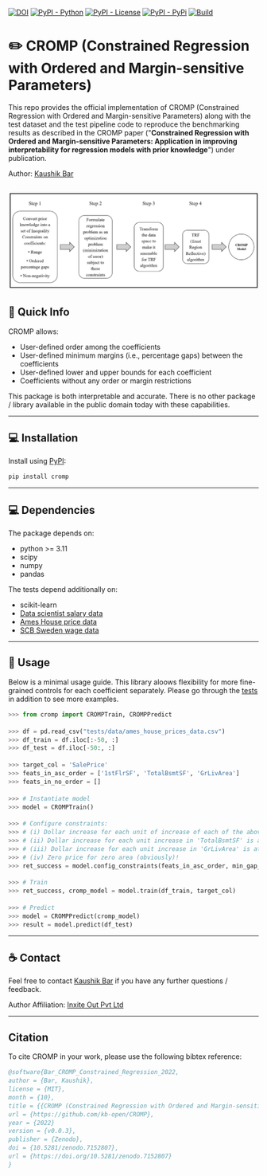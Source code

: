 [![DOI](https://zenodo.org/badge/545916375.svg)](https://zenodo.org/badge/latestdoi/545916375)
[![PyPI - Python](https://img.shields.io/badge/python-3.6%20|%203.7%20|%203.8%20|%203.9|%203.11-blue.svg)](https://pypi.org/project/cromp/)
[![PyPI - License](https://img.shields.io/badge/license-MIT-green.svg)](https://github.com/kb-open/CROMP/blob/main/LICENSE.txt)
[![PyPI - PyPi](https://img.shields.io/pypi/v/cromp)](https://pypi.org/project/cromp/)
[![Build](https://img.shields.io/github/workflow/status/kb-open/CROMP/Test%20Build/main)](https://github.com/kb-open/CROMP/actions/)

# ✏️ CROMP (Constrained Regression with Ordered and Margin-sensitive Parameters) 
This repo provides the official implementation of CROMP (Constrained Regression with Ordered and Margin-sensitive Parameters) along with the test dataset and the test pipeline code to reproduce the benchmarking results as described in the CROMP paper ("**Constrained Regression with Ordered and Margin-sensitive Parameters: Application in improving interpretability for regression models with prior knowledge**") under publication.

Author: [Kaushik Bar](kb.opendev@gmail.com)

![](assets/model-workflow.png)
---------------------------
## 🎯 Quick Info
CROMP allows: 
* User-defined order among the coefficients
* User-defined minimum margins (i.e., percentage gaps) between the coefficients
* User-defined lower and upper bounds for each coefficient
* Coefficients without any order or margin restrictions

This package is both interpretable and accurate.
There is no other package / library available in the public domain today with these capabilities.

---------------------------
## 💻 Installation
Install using [PyPI](https://pypi.org/project/cromp/):
```bash
pip install cromp
```

---------------------------
## 💻 Dependencies
The package depends on:
* python >= 3.11
* scipy
* numpy
* pandas

The tests depend additionally on:
* scikit-learn
* [Data scientist salary data](https://www.kaggle.com/datasets/nikhilbhathi/data-scientist-salary-us-glassdoor?select=data_cleaned_2021.csv)
* [Ames House price data](https://www.kaggle.com/competitions/house-prices-advanced-regression-techniques/data?select=train.csv)
* [SCB Sweden wage data](https://www.statistikdatabasen.scb.se/pxweb/en/ssd/START__AM__AM0103__AM0103F/SLP1t12/table/tableViewLayout1/)

---------------------------
## 🚀 Usage
Below is a minimal usage guide. This library aloows flexibility for more fine-grained controls for each coefficient separately.
Please go through the [tests](https://github.com/kb-open/cromp/blob/main/tests/cromp_tests.py) in addition to see more examples.

```python
>>> from cromp import CROMPTrain, CROMPPredict

>>> df = pd.read_csv("tests/data/ames_house_prices_data.csv")
>>> df_train = df.iloc[:-50, :]
>>> df_test = df.iloc[-50:, :]

>>> target_col = 'SalePrice'
>>> feats_in_asc_order = ['1stFlrSF', 'TotalBsmtSF', 'GrLivArea']
>>> feats_in_no_order = []

>>> # Instantiate model
>>> model = CROMPTrain()

>>> # Configure constraints: 
>>> # (i) Dollar increase for each unit of increase of each of the above factors is bounded between 0 and 100.
>>> # (ii) Dollar increase for each unit increase in 'TotalBsmtSF' is at least 50% more than that for '1stFlrSF'.
>>> # (iii) Dollar increase for each unit increase in 'GrLivArea' is at least 50% more than that for 'TotalBsmtSF'.
>>> # (iv) Zero price for zero area (obviously)!
>>> ret_success = model.config_constraints(feats_in_asc_order, min_gap_pct=0.5, feats_in_no_order, lb=0.0, ub=100.0, no_intercept=True)

>>> # Train
>>> ret_success, cromp_model = model.train(df_train, target_col)

>>> # Predict
>>> model = CROMPPredict(cromp_model)
>>> result = model.predict(df_test)
```

---------------------------
## ☕ Contact
Feel free to contact [Kaushik Bar](https://www.linkedin.com/in/iamkbar/) if you have any further questions / feedback.

Author Affiliation: [Inxite Out Pvt Ltd](https://inxiteout.ai/)

---------------------------
## Citation
To cite CROMP in your work, please use the following bibtex reference:

```bibtex
@software{Bar_CROMP_Constrained_Regression_2022,
author = {Bar, Kaushik},
license = {MIT},
month = {10},
title = {{CROMP (Constrained Regression with Ordered and Margin-sensitive Parameters)}},
url = {https://github.com/kb-open/CROMP},
year = {2022}
version = {v0.0.3},
publisher = {Zenodo},
doi = {10.5281/zenodo.7152807},
url = {https://doi.org/10.5281/zenodo.7152807}
}
```

